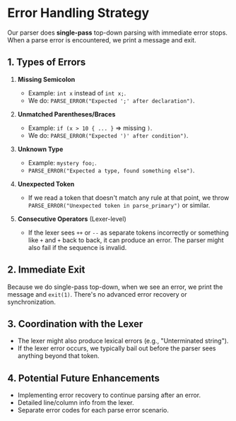 # Error Handling Strategy

Our parser does **single-pass** top-down parsing with immediate error stops. When a parse error is encountered, we print a message and exit.

## 1. Types of Errors

1. **Missing Semicolon**  
   - Example: `int x` instead of `int x;`.
   - We do: `PARSE_ERROR("Expected ';' after declaration")`.

2. **Unmatched Parentheses/Braces**  
   - Example: `if (x > 10 { ... }` => missing `)`.
   - We do: `PARSE_ERROR("Expected ')' after condition")`.

3. **Unknown Type**  
   - Example: `mystery foo;`.
   - `PARSE_ERROR("Expected a type, found something else")`.

4. **Unexpected Token**  
   - If we read a token that doesn't match any rule at that point, we throw `PARSE_ERROR("Unexpected token in parse_primary")` or similar.

5. **Consecutive Operators** (Lexer-level)  
   - If the lexer sees `++` or `--` as separate tokens incorrectly or something like `+` and `+` back to back, it can produce an error. The parser might also fail if the sequence is invalid.

## 2. Immediate Exit

Because we do single-pass top-down, when we see an error, we print the message and `exit(1)`. There's no advanced error recovery or synchronization. 

## 3. Coordination with the Lexer

- The lexer might also produce lexical errors (e.g., "Unterminated string"). 
- If the lexer error occurs, we typically bail out before the parser sees anything beyond that token.

## 4. Potential Future Enhancements

- Implementing error recovery to continue parsing after an error.
- Detailed line/column info from the lexer.
- Separate error codes for each parse error scenario.

